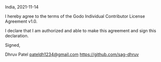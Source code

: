 India, 2021-11-14

I hereby agree to the terms of the Godo Individual Contributor License
Agreement v1.0.

I declare that I am authorized and able to make this agreement and sign this
declaration.

Signed,

Dhruv Patel pateldh1234@gmail.com https://github.com/sag-dhruv
